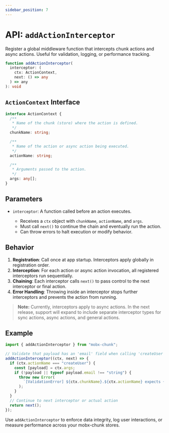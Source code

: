 ```yaml
---
sidebar_position: 7
---
```



# API: `addActionInterceptor`

Register a global middleware function that intercepts chunk actions and async actions. Useful for validation, logging, or performance tracking.

```ts
function addActionInterceptor(
  interceptor: (
    ctx: ActionContext,
    next: () => any
  ) => any
): void
```

## `ActionContext` Interface

```ts
interface ActionContext {
  /**
   * Name of the chunk (store) where the action is defined.
   */
  chunkName: string;

  /**
   * Name of the action or async action being executed.
   */
  actionName: string;

  /**
   * Arguments passed to the action.
   */
  args: any[];
}
```

## Parameters

* `interceptor`: A function called before an action executes.

  * Receives a `ctx` object with `chunkName`, `actionName`, and `args`.
  * Must call `next()` to continue the chain and eventually run the action.
  * Can throw errors to halt execution or modify behavior.

## Behavior

1. **Registration**: Call once at app startup. Interceptors apply globally in registration order.
2. **Interception**: For each action or async action invocation, all registered interceptors run sequentially.
3. **Chaining**: Each interceptor calls `next()` to pass control to the next interceptor or final action.
4. **Error Handling**: Throwing inside an interceptor stops further interceptors and prevents the action from running.

> **Note:** Currently, interceptors apply to async actions. In the next release, support will expand to include separate interceptor types for sync actions, async actions, and general actions.

## Example

```ts
import { addActionInterceptor } from "mobx-chunk";

// Validate that payload has an 'email' field when calling 'createUser'
addActionInterceptor((ctx, next) => {
  if (ctx.actionName === "createUser") {
    const [payload] = ctx.args;
    if (!payload || typeof payload.email !== "string") {
      throw new Error(
        `[ValidationError] ${ctx.chunkName}.${ctx.actionName} expects { email: string }`
      );
    }
  }
  // Continue to next interceptor or actual action
  return next();
});
```

Use `addActionInterceptor` to enforce data integrity, log user interactions, or measure performance across your mobx-chunk stores.
